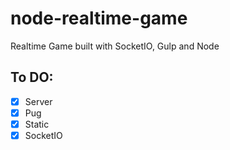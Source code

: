 # node-realtime-game

Realtime Game built with SocketIO, Gulp and Node

## To DO:

- [x] Server
- [x] Pug
- [x] Static
- [x] SocketIO
